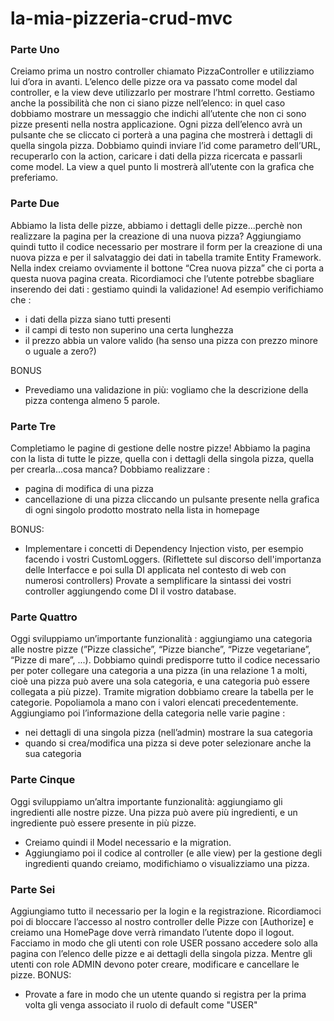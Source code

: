 # la-mia-pizzeria-crud-mvc

### Parte Uno
Creiamo prima un nostro controller chiamato PizzaController e utilizziamo lui d’ora in avanti. L’elenco delle pizze ora va passato come model dal controller, e la view deve utilizzarlo per mostrare l’html corretto.
Gestiamo anche la possibilità che non ci siano pizze nell’elenco: in quel caso dobbiamo mostrare un messaggio che indichi all’utente che non ci sono pizze presenti nella nostra applicazione.
Ogni pizza dell’elenco avrà un pulsante che se cliccato ci porterà a una pagina che mostrerà i dettagli di quella singola pizza. Dobbiamo quindi inviare l’id come parametro dell’URL, recuperarlo con la action, caricare i dati della pizza ricercata e passarli come model. La view a quel punto li mostrerà all’utente con la grafica che preferiamo.

### Parte Due
Abbiamo la lista delle pizze, abbiamo i dettagli delle pizze...perchè non realizzare la pagina per la creazione di una nuova pizza?
Aggiungiamo quindi tutto il codice necessario per mostrare il form per la creazione di una nuova pizza e per il salvataggio dei dati in tabella tramite Entity Framework.
Nella index creiamo ovviamente il bottone “Crea nuova pizza” che ci porta a questa nuova pagina creata.
Ricordiamoci che l’utente potrebbe sbagliare inserendo dei dati : gestiamo quindi la validazione!
Ad esempio verifichiamo che :
* i dati della pizza siano tutti presenti
* il campi di testo non superino una certa lunghezza
* il prezzo abbia un valore valido (ha senso una pizza con prezzo minore o uguale a zero?)
  
BONUS
* Prevediamo una validazione in più: vogliamo che la descrizione della pizza contenga almeno 5 parole.

### Parte Tre
Completiamo le pagine di gestione delle nostre pizze!
Abbiamo la pagina con la lista di tutte le pizze, quella con i dettagli della singola pizza, quella per crearla...cosa manca?
Dobbiamo realizzare :
* pagina di modifica di una pizza
* cancellazione di una pizza cliccando un pulsante presente nella grafica di ogni singolo prodotto mostrato nella lista in homepage

BONUS:
* Implementare i concetti di Dependency Injection visto, per esempio facendo i vostri CustomLoggers. (Riflettete sul discorso dell'importanza delle Interfacce e poi sulla DI applicata nel contesto di web con numerosi controllers)
Provate a semplificare la sintassi dei vostri controller aggiungendo come DI il vostro database.

### Parte Quattro
Oggi sviluppiamo un’importante funzionalità : aggiungiamo una categoria alle nostre pizze (”Pizze classiche”, “Pizze bianche”, “Pizze vegetariane”, “Pizze di mare”, ...).
Dobbiamo quindi predisporre tutto il codice necessario per poter collegare una categoria a una pizza (in una relazione 1 a molti, cioè una pizza può avere una sola categoria, e una categoria può essere collegata a più pizze).
Tramite migration dobbiamo creare la tabella per le categorie. Popoliamola a mano con i valori elencati precedentemente.
Aggiungiamo poi l’informazione della categoria nelle varie pagine :
* nei dettagli di una singola pizza (nell’admin) mostrare la sua categoria
* quando si crea/modifica una pizza si deve poter selezionare anche la sua categoria

### Parte Cinque
Oggi sviluppiamo un’altra importante funzionalità: aggiungiamo gli ingredienti alle nostre pizze.
Una pizza può avere più ingredienti, e un ingrediente può essere presente in più pizze.
* Creiamo quindi il Model necessario e la migration.
* Aggiungiamo poi il codice al controller (e alle view) per la gestione degli ingredienti quando creiamo, modifichiamo o visualizziamo una pizza.

### Parte Sei
Aggiungiamo tutto il necessario per la login e la registrazione.
Ricordiamoci poi di bloccare l’accesso al nostro controller delle Pizze con [Authorize] e creiamo una HomePage dove verrà rimandato l’utente dopo il logout.
Facciamo in modo che gli utenti con role USER possano accedere solo alla pagina con l’elenco delle pizze e ai dettagli della singola pizza. Mentre gli utenti con role ADMIN devono poter creare, modificare e cancellare le pizze.
BONUS:
* Provate a fare in modo che un utente quando si registra per la prima volta gli venga associato il ruolo di default come "USER"
